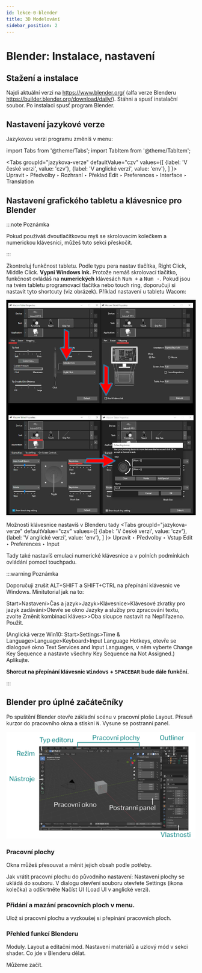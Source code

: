 ```yaml
---
id: lekce-0-blender
title: 3D Modelování
sidebar_position: 2
---
```


# Blender: Instalace, nastavení

## Stažení a instalace
Najdi aktuální verzi na https://www.blender.org/ (alfa verze Blenderu https://builder.blender.org/download/daily/). Stáhni a spusť instalační soubor. Po instalaci spusť program Blender.
## Nastavení jazykové verze
Jazykovou verzi programu změníš v menu:

import Tabs from '@theme/Tabs';
import TabItem from '@theme/TabItem';

<Tabs
  groupId="jazykova-verze"
  defaultValue="czv"
  values={[
    {label: 'V české verzi', value: 'czv'},
    {label: 'V anglické verzi', value: 'env'},
  ]
}>
<TabItem value="czv">Upravit ‣ Předvolby ‣ Rozhraní ‣ Překlad</TabItem>
<TabItem value="env">Edit ‣ Preferences ‣ Interface ‣ Translation</TabItem>
</Tabs>

## Nastavení grafického tabletu a klávesnice pro Blender
:::note Poznámka

 Pokud používáš dvoutlačítkovou myš se skrolovacím kolečkem a numerickou klávesnici, můžeš tuto sekci přeskočit.

:::

Zkontroluj funkčnost tabletu. Podle typu pera nastav tlačítka, Right Click, Middle Click. **Vypni Windows Ink.** Protože nemáš skrolovací tlačítko, funkčnost ovládáš na **numerických** klávesách <kbd>Num +</kbd> a <kbd>Num -</kbd>. Pokud jsou na tvém tabletu programovací tlačítka nebo touch ring, doporučuji si nastavit tyto shortcuty (viz obrázek). Příklad nastavení u tabletu Wacom:

![image](../img/wacom.jpg)

Možnosti klávesnice nastavíš v Blenderu tady
<Tabs
  groupId="jazykova-verze"
  defaultValue="czv"
  values={[
    {label: 'V české verzi', value: 'czv'},
    {label: 'V anglické verzi', value: 'env'},
  ]
}>
<TabItem value="czv">Upravit ‣ Předvolby ‣ Vstup</TabItem>
<TabItem value="env">Edit ‣ Preferences ‣ Input</TabItem>
</Tabs>


Tady také nastavíš emulaci numerické klávesnice a v polních podmínkách ovládání pomocí touchpadu.

:::warning Poznámka

 Doporučuji zrušit ALT+SHIFT a SHIFT+CTRL na přepínání klávesnic ve Windows.  Minitutorial jak na to:

 Start>Nastavení>Čas a jazyk>Jazyk>Klávesnice>Klávesové zkratky pro jazyk zadávání>Otevře se okno Jazyky a služby pro zpracování textu, zvolte Změnit kombinaci kláves>>Oba sloupce nastavit na Nepřiřazeno. Použít.

 (Anglická verze Win10: Start>Settings>Time & Language>Language>Keyboard>Input Language Hotkeys, otevře se dialogové okno Text Services and Input Languages, v něm vyberte Change Key Sequence a nastavte všechny Key Sequence na Not Assigned.)
 Aplikujte.

 **Shorcut na přepínání klávesnic <kbd>Windows</kbd> + <kbd>SPACEBAR</kbd> bude dále funkční.**

:::

## Blender pro úplné začátečníky
Po spuštění Blender otevře základní scénu v pracovní ploše Layout. Přesuň kurzor do pracovního okna a stiskni <kbd>N</kbd>. Vysune se postranní panel.

![image](../img/01blender-okno.svg)

### Pracovní plochy
Okna můžeš přesouvat a měnit jejich obsah podle potřeby.

Jak vrátit pracovní plochu do původního nastavení: Nastavení plochy se ukládá do souboru. V dialogu  otevření souboru otevřete Settings (ikona kolečka) a odškrtněte Načíst UI (Load UI v anglické verzi).

### Přidání a mazání pracovních ploch v menu.

Ulož si pracovní plochu a vyzkoušej si přepínání pracovních ploch.

### Přehled funkcí Blenderu
Moduly. Layout a editační mód. Nastavení materiálů a uzlový mód v sekci shader.
Co jde v Blenderu dělat.



Můžeme začít.
